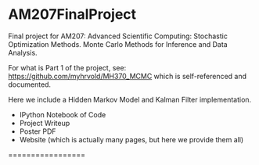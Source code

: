 AM207FinalProject
=================

Final project for AM207: Advanced Scientific Computing: Stochastic Optimization Methods. Monte Carlo Methods for Inference and Data Analysis.

For what is Part 1 of the project, see: https://github.com/myhrvold/MH370_MCMC which is self-referenced and documented.

Here we include a Hidden Markov Model and Kalman Filter implementation.

- IPython Notebook of Code
- Project Writeup
- Poster PDF
- Website (which is actually many pages, but here we provide them all)

=================
